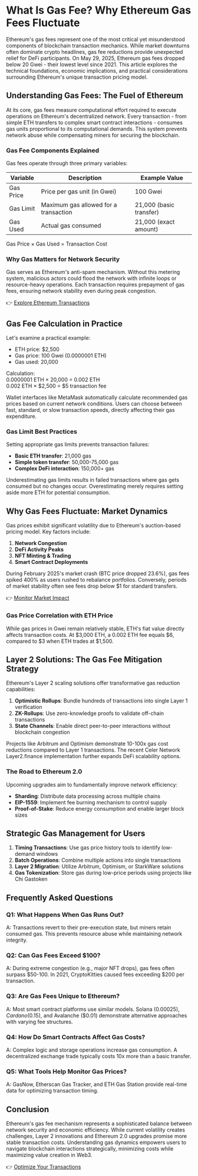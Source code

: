 # What Is Gas Fee? Why Ethereum Gas Fees Fluctuate  

Ethereum's gas fees represent one of the most critical yet misunderstood components of blockchain transaction mechanics. While market downturns often dominate crypto headlines, gas fee reductions provide unexpected relief for DeFi participants. On May 29, 2025, Ethereum gas fees dropped below 20 Gwei - their lowest level since 2021. This article explores the technical foundations, economic implications, and practical considerations surrounding Ethereum's unique transaction pricing model.  

## Understanding Gas Fees: The Fuel of Ethereum  

At its core, gas fees measure computational effort required to execute operations on Ethereum's decentralized network. Every transaction - from simple ETH transfers to complex smart contract interactions - consumes gas units proportional to its computational demands. This system prevents network abuse while compensating miners for securing the blockchain.  

### Gas Fee Components Explained  

Gas fees operate through three primary variables:  

| Variable        | Description                          | Example Value          |  
|-----------------|--------------------------------------|------------------------|  
| Gas Price       | Price per gas unit (in Gwei)         | 100 Gwei               |  
| Gas Limit       | Maximum gas allowed for a transaction| 21,000 (basic transfer)|  
| Gas Used        | Actual gas consumed                  | 21,000 (exact amount)  |  

Gas Price × Gas Used = Transaction Cost  

### Why Gas Matters for Network Security  

Gas serves as Ethereum's anti-spam mechanism. Without this metering system, malicious actors could flood the network with infinite loops or resource-heavy operations. Each transaction requires prepayment of gas fees, ensuring network stability even during peak congestion.  

👉 [Explore Ethereum Transactions](https://bit.ly/okx-bonus)  

## Gas Fee Calculation in Practice  

Let's examine a practical example:  
- ETH price: $2,500  
- Gas price: 100 Gwei (0.0000001 ETH)  
- Gas used: 20,000  

Calculation:  
0.0000001 ETH × 20,000 = 0.002 ETH  
0.002 ETH × $2,500 = $5 transaction fee  

Wallet interfaces like MetaMask automatically calculate recommended gas prices based on current network conditions. Users can choose between fast, standard, or slow transaction speeds, directly affecting their gas expenditure.  

### Gas Limit Best Practices  

Setting appropriate gas limits prevents transaction failures:  
- **Basic ETH transfer**: 21,000 gas  
- **Simple token transfer**: 50,000-75,000 gas  
- **Complex DeFi interaction**: 150,000+ gas  

Underestimating gas limits results in failed transactions where gas gets consumed but no changes occur. Overestimating merely requires setting aside more ETH for potential consumption.  

## Why Gas Fees Fluctuate: Market Dynamics  

Gas prices exhibit significant volatility due to Ethereum's auction-based pricing model. Key factors include:  

1. **Network Congestion**  
2. **DeFi Activity Peaks**  
3. **NFT Minting & Trading**  
4. **Smart Contract Deployments**  

During February 2025's market crash (BTC price dropped 23.6%), gas fees spiked 400% as users rushed to rebalance portfolios. Conversely, periods of market stability often see fees drop below $1 for standard transfers.  

👉 [Monitor Market Impact](https://bit.ly/okx-bonus)  

### Gas Price Correlation with ETH Price  

While gas prices in Gwei remain relatively stable, ETH's fiat value directly affects transaction costs. At $3,000 ETH, a 0.002 ETH fee equals $6, compared to $3 when ETH trades at $1,500.  

## Layer 2 Solutions: The Gas Fee Mitigation Strategy  

Ethereum's Layer 2 scaling solutions offer transformative gas reduction capabilities:  

1. **Optimistic Rollups**: Bundle hundreds of transactions into single Layer 1 verification  
2. **ZK-Rollups**: Use zero-knowledge proofs to validate off-chain transactions  
3. **State Channels**: Enable direct peer-to-peer interactions without blockchain congestion  

Projects like Arbitrum and Optimism demonstrate 10-100x gas cost reductions compared to Layer 1 transactions. The recent Celer Network Layer2.finance implementation further expands DeFi scalability options.  

### The Road to Ethereum 2.0  

Upcoming upgrades aim to fundamentally improve network efficiency:  
- **Sharding**: Distribute data processing across multiple chains  
- **EIP-1559**: Implement fee burning mechanism to control supply  
- **Proof-of-Stake**: Reduce energy consumption and enable larger block sizes  

## Strategic Gas Management for Users  

1. **Timing Transactions**: Use gas price history tools to identify low-demand windows  
2. **Batch Operations**: Combine multiple actions into single transactions  
3. **Layer 2 Migration**: Utilize Arbitrum, Optimism, or StarkWare solutions  
4. **Gas Tokenization**: Store gas during low-price periods using projects like Chi Gastoken  

## Frequently Asked Questions  

### Q1: What Happens When Gas Runs Out?  
A: Transactions revert to their pre-execution state, but miners retain consumed gas. This prevents resource abuse while maintaining network integrity.  

### Q2: Can Gas Fees Exceed $100?  
A: During extreme congestion (e.g., major NFT drops), gas fees often surpass $50-100. In 2021, CryptoKitties caused fees exceeding $200 per transaction.  

### Q3: Are Gas Fees Unique to Ethereum?  
A: Most smart contract platforms use similar models. Solana ($0.00025), Cardano ($0.15), and Avalanche ($0.01) demonstrate alternative approaches with varying fee structures.  

### Q4: How Do Smart Contracts Affect Gas Costs?  
A: Complex logic and storage operations increase gas consumption. A decentralized exchange trade typically costs 10x more than a basic transfer.  

### Q5: What Tools Help Monitor Gas Prices?  
A: GasNow, Etherscan Gas Tracker, and ETH Gas Station provide real-time data for optimizing transaction timing.  

## Conclusion  

Ethereum's gas fee mechanism represents a sophisticated balance between network security and economic efficiency. While current volatility creates challenges, Layer 2 innovations and Ethereum 2.0 upgrades promise more stable transaction costs. Understanding gas dynamics empowers users to navigate blockchain interactions strategically, minimizing costs while maximizing value creation in Web3.  

👉 [Optimize Your Transactions](https://bit.ly/okx-bonus)
